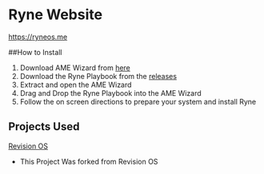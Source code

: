 # Ryne Website
https://ryneos.me

##How to Install
1. Download AME Wizard from [here](https://ameliorated.io)
2. Download the Ryne Playbook from the [releases](https://github.com/Ryne-os/Ryne/releases)
3. Extract and open the AME Wizard
4. Drag and Drop the Ryne Playbook into the AME Wizard
5. Follow the on screen directions to prepare your system and install Ryne

## Projects Used
[Revision OS](https://github.com/meetrevision)
- This Project Was forked from Revision OS
